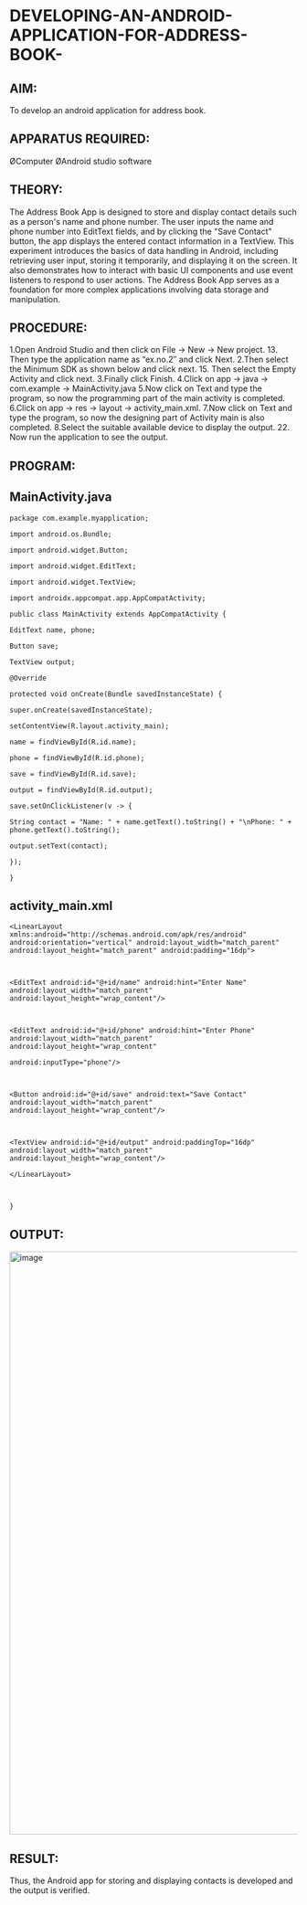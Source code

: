 # DEVELOPING-AN-ANDROID-APPLICATION-FOR-ADDRESS-BOOK-

## AIM:
To develop an android application for address book.

## APPARATUS REQUIRED:
ØComputer
ØAndroid studio software


## THEORY:
The Address Book App is designed to store and display contact details such as a person's name and phone number. The user inputs the name and phone number into EditText fields, and by clicking the "Save Contact" button, the app displays the entered contact information in a TextView. This experiment introduces the basics of data handling in Android, including retrieving user input, storing it temporarily, and displaying it on the screen. It also demonstrates how to interact with basic UI components and use event listeners to respond to user actions. The Address Book App serves as a foundation for more complex applications involving data storage and manipulation.

## PROCEDURE:

1.Open Android Studio and then click on File -> New -> New project. 13. Then type the application name as “ex.no.2″ and click Next.
2.Then select the Minimum SDK as shown below and click next. 15. Then select the Empty Activity and click next.
3.Finally click Finish.
4.Click on app -> java -> com.example -> MainActivity.java
5.Now click on Text and type the program, so now the programming part of the main activity is completed.
6.Click on app -> res -> layout -> activity_main.xml.
7.Now click on Text and type the program, so now the designing part of Activity main is also completed.
8.Select the suitable available device to display the output. 22. Now run the application to see the output. 

## PROGRAM:

## MainActivity.java
```
package com.example.myapplication;

import android.os.Bundle;

import android.widget.Button;

import android.widget.EditText;

import android.widget.TextView;

import androidx.appcompat.app.AppCompatActivity;

public class MainActivity extends AppCompatActivity {

EditText name, phone;

Button save;

TextView output;

@Override

protected void onCreate(Bundle savedInstanceState) {

super.onCreate(savedInstanceState);

setContentView(R.layout.activity_main);

name = findViewById(R.id.name);

phone = findViewById(R.id.phone);

save = findViewById(R.id.save);

output = findViewById(R.id.output);

save.setOnClickListener(v -> {

String contact = "Name: " + name.getText().toString() + "\nPhone: " + phone.getText().toString();

output.setText(contact);

});

}
```

## activity_main.xml

```
<LinearLayout xmlns:android="http://schemas.android.com/apk/res/android" android:orientation="vertical" android:layout_width="match_parent" android:layout_height="match_parent" android:padding="16dp">

 

<EditText android:id="@+id/name" android:hint="Enter Name" android:layout_width="match_parent" android:layout_height="wrap_content"/>

 

<EditText android:id="@+id/phone" android:hint="Enter Phone" android:layout_width="match_parent" android:layout_height="wrap_content"

android:inputType="phone"/>

 

<Button android:id="@+id/save" android:text="Save Contact" android:layout_width="match_parent" android:layout_height="wrap_content"/>

 

<TextView android:id="@+id/output" android:paddingTop="16dp" android:layout_width="match_parent" android:layout_height="wrap_content"/>

</LinearLayout>

 

}
```

## OUTPUT:
<img width="1918" height="1021" alt="image" src="https://github.com/user-attachments/assets/2cb10eff-46a0-4aaf-be1b-ede8820b3eb3" />





## RESULT:
Thus, the Android app for storing and displaying contacts is developed and the output is verified.
